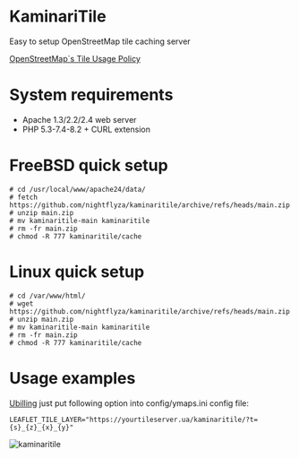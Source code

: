 # KaminariTile
Easy to setup OpenStreetMap tile caching server

[OpenStreetMap`s Tile Usage Policy](https://operations.osmfoundation.org/policies/tiles/)

# System requirements

  * Apache 1.3/2.2/2.4 web server
  * PHP 5.3-7.4-8.2 + CURL extension

# FreeBSD quick setup

```
# cd /usr/local/www/apache24/data/
# fetch https://github.com/nightflyza/kaminaritile/archive/refs/heads/main.zip
# unzip main.zip
# mv kaminaritile-main kaminaritile
# rm -fr main.zip
# chmod -R 777 kaminaritile/cache
```


# Linux quick setup

```
# cd /var/www/html/
# wget https://github.com/nightflyza/kaminaritile/archive/refs/heads/main.zip
# unzip main.zip
# mv kaminaritile-main kaminaritile
# rm -fr main.zip
# chmod -R 777 kaminaritile/cache
```

# Usage examples

[Ubilling](https://wiki.ubilling.net.ua/doku.php?id=switchmap) just put following option into config/ymaps.ini config file:

```
LEAFLET_TILE_LAYER="https://yourtileserver.ua/kaminaritile/?t={s}_{z}_{x}_{y}"
```

![kaminaritile](https://user-images.githubusercontent.com/1496954/229291357-63c7deb3-5221-4e48-b478-2e9c45a3d591.png)

